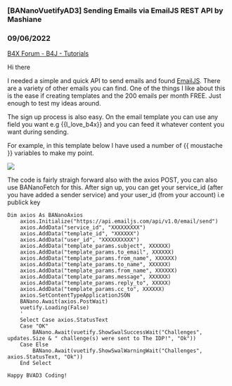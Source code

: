 ### [BANanoVuetifyAD3] Sending Emails via EmailJS REST API by Mashiane
### 09/06/2022
[B4X Forum - B4J - Tutorials](https://www.b4x.com/android/forum/threads/142767/)

Hi there  
  
I needed a simple and quick API to send emails and found [EmailJS](https://www.emailjs.com/). There are a variety of other emails you can find. One of the things I like about this is the ease if creating templates and the 200 emails per month FREE. Just enough to test my ideas around.  
  
The sign up process is also easy. On the email template you can use any field you want e.g {{I\_love\_b4x}} and you can feed it whatever content you want during sending.  
  
For example, in this template below I have used a number of {{ moustache }} variables to make my point.  
  
![](https://www.b4x.com/android/forum/attachments/133380)  
  
The code is fairly straigh forward also with the axios POST, you can also use BANanoFetch for this. After sign up, you can get your service\_id (after you have added a sender service) and your user\_id (from your account) i.e publick key  
  

```B4X
Dim axios As BANanoAxios  
    axios.Initialize("https://api.emailjs.com/api/v1.0/email/send")  
    axios.AddData("service_id", "XXXXXXXXX")  
    axios.AddData("template_id", "XXXXXX")  
    axios.AddData("user_id", "XXXXXXXXXX")  
    axios.AddData("template_params.subject", XXXXXX)  
    axios.AddData("template_params.to_email", XXXXXX)  
    axios.AddData("template_params.from_name", XXXXXX)  
    axios.AddData("template_params.to_name", XXXXXX)  
    axios.AddData("template_params.from_name", XXXXXX)  
    axios.AddData("template_params.message", XXXXXX)  
    axios.AddData("template_params.reply_to", XXXXX)  
    axios.AddData("template_params.cc_to", XXXXXX)  
    axios.SetContentTypeApplicationJSON  
    BANano.Await(axios.PostWait)  
    vuetify.Loading(False)  
    '  
    Select Case axios.StatusText  
    Case "OK"     
        BANano.Await(vuetify.ShowSwalSuccessWait("Challenges", updates.Size & " challenge(s) were sent to The IDP!", "Ok"))  
    Case Else  
        BANano.Await(vuetify.ShowSwalWarningWait("Challenges", axios.StatusText, "Ok"))  
    End Select  
  
Happy BVAD3 Coding!
```